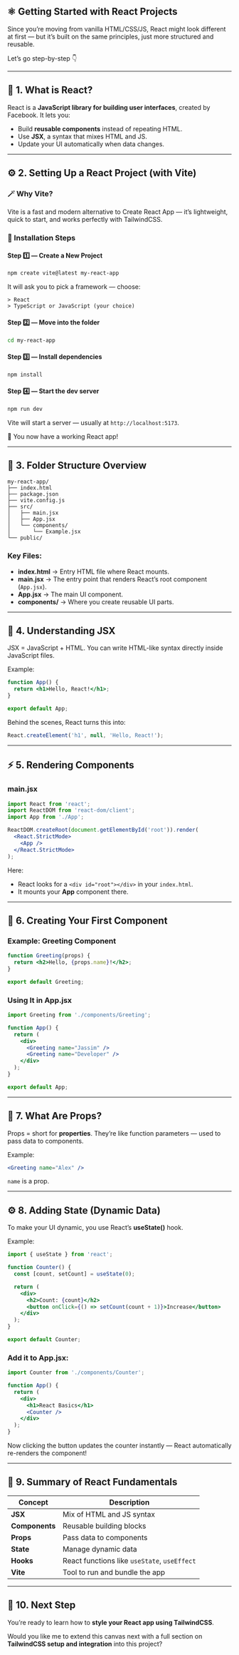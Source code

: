 ## ⚛️ Getting Started with React Projects

Since you’re moving from vanilla HTML/CSS/JS, React might look different at first — but it’s built on the same principles, just more structured and reusable.

Let’s go step-by-step 👇

---

## 🧩 1. What is React?

React is a **JavaScript library for building user interfaces**, created by Facebook. It lets you:
- Build **reusable components** instead of repeating HTML.
- Use **JSX**, a syntax that mixes HTML and JS.
- Update your UI automatically when data changes.

---

## ⚙️ 2. Setting Up a React Project (with Vite)

### 🪄 Why Vite?
Vite is a fast and modern alternative to Create React App — it’s lightweight, quick to start, and works perfectly with TailwindCSS.

### 🧱 Installation Steps

#### Step 1️⃣ — Create a New Project
```bash
npm create vite@latest my-react-app
```

It will ask you to pick a framework — choose:
```
> React
> TypeScript or JavaScript (your choice)
```

#### Step 2️⃣ — Move into the folder
```bash
cd my-react-app
```

#### Step 3️⃣ — Install dependencies
```bash
npm install
```

#### Step 4️⃣ — Start the dev server
```bash
npm run dev
```

Vite will start a server — usually at `http://localhost:5173`.

🎉 You now have a working React app!

---

## 🧱 3. Folder Structure Overview
```
my-react-app/
├── index.html
├── package.json
├── vite.config.js
├── src/
│   ├── main.jsx
│   ├── App.jsx
│   └── components/
│       └── Example.jsx
└── public/
```

### Key Files:
- **index.html** → Entry HTML file where React mounts.
- **main.jsx** → The entry point that renders React’s root component (`App.jsx`).
- **App.jsx** → The main UI component.
- **components/** → Where you create reusable UI parts.

---

## 🧠 4. Understanding JSX

JSX = JavaScript + HTML.
You can write HTML-like syntax directly inside JavaScript files.

Example:
```jsx
function App() {
  return <h1>Hello, React!</h1>;
}

export default App;
```

Behind the scenes, React turns this into:
```js
React.createElement('h1', null, 'Hello, React!');
```

---

## ⚡ 5. Rendering Components

### main.jsx
```jsx
import React from 'react';
import ReactDOM from 'react-dom/client';
import App from './App';

ReactDOM.createRoot(document.getElementById('root')).render(
  <React.StrictMode>
    <App />
  </React.StrictMode>
);
```

Here:
- React looks for a `<div id="root"></div>` in your `index.html`.
- It mounts your **App** component there.

---

## 🧱 6. Creating Your First Component

### Example: Greeting Component
```jsx
function Greeting(props) {
  return <h2>Hello, {props.name}!</h2>;
}

export default Greeting;
```

### Using It in App.jsx
```jsx
import Greeting from './components/Greeting';

function App() {
  return (
    <div>
      <Greeting name="Jassim" />
      <Greeting name="Developer" />
    </div>
  );
}

export default App;
```

---

## 🧩 7. What Are Props?
Props = short for **properties**.
They’re like function parameters — used to pass data to components.

Example:
```jsx
<Greeting name="Alex" />
```
`name` is a prop.

---

## ⚙️ 8. Adding State (Dynamic Data)
To make your UI dynamic, you use React’s **useState()** hook.

Example:
```jsx
import { useState } from 'react';

function Counter() {
  const [count, setCount] = useState(0);

  return (
    <div>
      <h2>Count: {count}</h2>
      <button onClick={() => setCount(count + 1)}>Increase</button>
    </div>
  );
}

export default Counter;
```

### Add it to App.jsx:
```jsx
import Counter from './components/Counter';

function App() {
  return (
    <div>
      <h1>React Basics</h1>
      <Counter />
    </div>
  );
}
```

Now clicking the button updates the counter instantly — React automatically re-renders the component!

---

## 🚀 9. Summary of React Fundamentals
| Concept | Description |
|----------|--------------|
| **JSX** | Mix of HTML and JS syntax |
| **Components** | Reusable building blocks |
| **Props** | Pass data to components |
| **State** | Manage dynamic data |
| **Hooks** | React functions like `useState`, `useEffect` |
| **Vite** | Tool to run and bundle the app |

---

## 🧭 10. Next Step
You’re ready to learn how to **style your React app using TailwindCSS**.

Would you like me to extend this canvas next with a full section on **TailwindCSS setup and integration** into this project?

